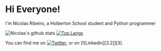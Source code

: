 <h1>Hi Everyone!</h1>
<p>I'm Nicolas Ribeiro, a Holberton School student and Python programmer</p>


![Nicolas's github stats](https://github-readme-stats.vercel.app/api?username=nikolasribeiro&show_icons=true&theme=radical)
[![Top Langs](https://github-readme-stats.vercel.app/api/top-langs/?username=nikolasribeiro&layout=compact)](https://github.com/nikolasribeiro/github-readme-stats)

<!-- Actual text -->

You can find me on [![Twitter][1.2]][1], or on [![LinkedIn][3.2]][3].

<!-- Icons -->

[1.2]: http://i.imgur.com/wWzX9uB.png (twitter icon without padding)
[2.2]: https://raw.githubusercontent.com/MartinHeinz/MartinHeinz/master/linkedin-3-16.png (LinkedIn icon without padding)

<!-- Links to your social media accounts -->

[1]: https://twitter.com/Martin_Heinz_
[2]: https://www.linkedin.com/in/heinz-martin/

